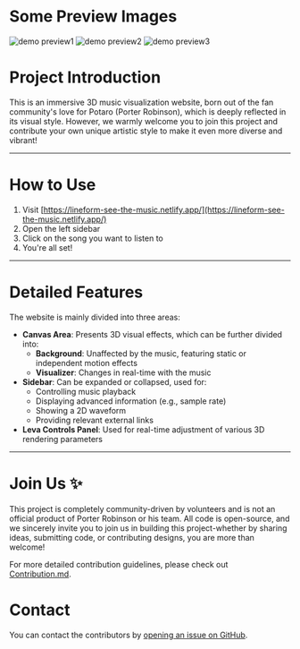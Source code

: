 # Some Preview Images

![demo preview1](https://github.com/user-attachments/assets/86ea541f-f2b9-40ec-b0be-d1a54f6117f5)
![demo preview2](https://github.com/user-attachments/assets/c3a1c409-3845-45f1-8d4f-2d49d2b3d85f)
![demo preview3](https://github.com/user-attachments/assets/70529b33-a88d-4a9a-a88e-2f84ab8c7c56)

# Project Introduction

This is an immersive 3D music visualization website, born out of the fan community's love for Potaro (Porter Robinson), which is deeply reflected in its visual style. However, we warmly welcome you to join this project and contribute your own unique artistic style to make it even more diverse and vibrant!

---

# How to Use

1. Visit [https://lineform-see-the-music.netlify.app/](https://lineform-see-the-music.netlify.app/)
2. Open the left sidebar
3. Click on the song you want to listen to
4. You're all set!

---

# Detailed Features

The website is mainly divided into three areas:

- **Canvas Area**: Presents 3D visual effects, which can be further divided into:
  - **Background**: Unaffected by the music, featuring static or independent motion effects
  - **Visualizer**: Changes in real-time with the music
- **Sidebar**: Can be expanded or collapsed, used for:
  - Controlling music playback
  - Displaying advanced information (e.g., sample rate)
  - Showing a 2D waveform
  - Providing relevant external links
- **Leva Controls Panel**: Used for real-time adjustment of various 3D rendering parameters

---

# Join Us ✨

This project is completely community-driven by volunteers and is not an official product of Porter Robinson or his team. All code is open-source, and we sincerely invite you to join us in building this project-whether by sharing ideas, submitting code, or contributing designs, you are more than welcome!

For more detailed contribution guidelines, please check out [Contribution.md](/docs/en/CONTRIBUTION.en.md).

# Contact
You can contact the contributors by [opening an issue on GitHub](https://github.com/SOMWHY/Lineform-See-the-music/issues/new).